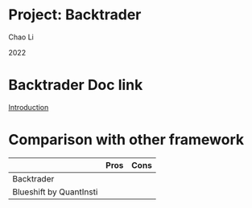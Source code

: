 # Project: Backtrader

Chao Li

2022 

# Backtrader Doc link

[Introduction](https://www.backtrader.com/docu/)

# Comparison with other framework

|  | Pros | Cons |
| --- | --- | --- |
| Backtrader |  |  |
| Blueshift by QuantInsti |  |  |